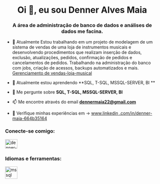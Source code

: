 <h1 align="center">Oi 👋, eu sou Denner Alves Maia</h1>
<h3 align="center">A área de administração de banco de dados e análises de dados me facina.</h3>

- 🔭 Atualmente Estou trabalhando em um projeto de modelagem de um sistema de vendas de uma loja de instrumentos musicais e desenvolvendo procedimentos que realizam inserção de dados, exclusão, atualizações, pedidos, confirmação de pedidos e cancelamentos de pedidos.
     Trabalhando na administração do banco com jobs, criação de acessos, backups automatizados e mais. [Gerenciamento de vendas-loja-musical](https://github.com/Denner-Maia/Gerenciamento-de-vendas-loja-musical)

- 🌱 Atualmente estou aprendendo **SQL, T-SQL, MSSQL-SERVER, BI **

- 💬 Me pergunte sobre **SQL, T-SQL, MSSQL-SERVER, BI**

- 📫 Me encontre através do email **dennermaia22@gmail.com**

- 📄 Verifique minhas experiências em -> [www.linkedin .com/in/denner-maia-664b35164](www.linkedin.com/in/denner-maia-664b35164)

<h3 align="left">Conecte-se comigo:</h3>
<p align="left">
<a href="https://linkedin.com/in/denner-maia-664b35164" target="blank"><img align="center" src="https://raw.githubusercontent.com/rahuldkjain/github-profile -readme-generator/master/src/images/icons/Social/linked-in-alt.svg" alt="denner-maia" height="30" width="40" /></a>
</p>

<h3 align="left">Idiomas e ferramentas:</h3>
<p align="left"> <a href="https://www.microsoft.com/en-us/sql-server" target=" _blank" rel="noreferrer"> <img src="https://www.svgrepo.com/show/303229/microsoft-sql-server-logo.svg" alt="mssql" width="40" height=" 40"/> </a> </p>


<!--### Hi there 👋

**Denner-Maia/Denner-Maia** is a ✨ _special_ ✨ repository because its `README.md` (this file) appears on your GitHub profile.

Here are some ideas to get you started:

- 🔭 I’m currently working on ...
- 🌱 I’m currently learning ...
- 👯 I’m looking to collaborate on ...
- 🤔 I’m looking for help with ...
- 💬 Ask me about ...
- 📫 How to reach me: ...
- 😄 Pronouns: ...
- ⚡ Fun fact: ...
-->
